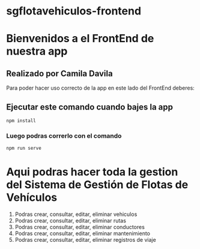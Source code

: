 # sgflotavehiculos-frontend

# Bienvenidos a el FrontEnd de nuestra app
## Realizado por Camila Davila
Para poder hacer uso correcto de la app en este lado del FrontEnd deberes:

## Ejecutar este comando cuando bajes la app
```
npm install
```

### Luego podras correrlo con el comando
```
npm run serve
```

# Aqui podras hacer toda la gestion del Sistema de Gestión de Flotas de Vehículos
1. Podras crear, consultar, editar, eliminar vehiculos
2. Podras crear, consultar, editar, eliminar rutas
3. Podras crear, consultar, editar, eliminar conductores
4. Podras crear, consultar, editar, eliminar mantenimiento
5. Podras crear, consultar, editar, eliminar registros de viaje
